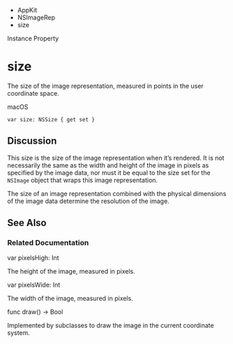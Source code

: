 

- AppKit
- NSImageRep
-  size 

Instance Property

# size

The size of the image representation, measured in points in the user coordinate space.

macOS

``` source
var size: NSSize { get set }
```

## Discussion

This size is the size of the image representation when it’s rendered. It is not necessarily the same as the width and height of the image in pixels as specified by the image data, nor must it be equal to the size set for the `NSImage` object that wraps this image representation.

The size of an image representation combined with the physical dimensions of the image data determine the resolution of the image.

## See Also

### Related Documentation

var pixelsHigh: Int

The height of the image, measured in pixels.

var pixelsWide: Int

The width of the image, measured in pixels.

func draw() -> Bool

Implemented by subclasses to draw the image in the current coordinate system.

